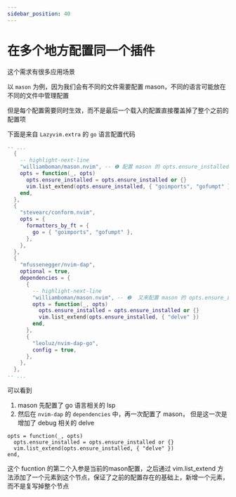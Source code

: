 ```yaml
---
sidebar_position: 40
---
```


# 在多个地方配置同一个插件

这个需求有很多应用场景

以 `mason` 为例，因为我们会有不同的文件需要配置 mason，不同的语言可能放在不同的文件中管理配置

但是每个配置需要同时生效，而不是最后一个载入的配置直接覆盖掉了整个之前的配置项

下面是来自 `Lazyvim.extra` 的 `go` 语言配置代码

```lua
-- ...
  {
    -- highlight-next-line
    "williamboman/mason.nvim", -- ❶ 配置 mason 的 opts.ensure_installed 
    opts = function(_, opts)
      opts.ensure_installed = opts.ensure_installed or {}
      vim.list_extend(opts.ensure_installed, { "goimports", "gofumpt" })
    end,
  },
  {
    "stevearc/conform.nvim",
    opts = {
      formatters_by_ft = {
        go = { "goimports", "gofumpt" },
      },
    },
  },
  {
    "mfussenegger/nvim-dap",
    optional = true,
    dependencies = {
      {
        -- highlight-next-line
        "williamboman/mason.nvim", -- ❷  又来配置 mason 的 opts.ensure_installed
        opts = function(_, opts)
          opts.ensure_installed = opts.ensure_installed or {}
          vim.list_extend(opts.ensure_installed, { "delve" })
        end,
      },
      {
        "leoluz/nvim-dap-go",
        config = true,
      },
    },
  },
-- ...
```

可以看到

1. mason 先配置了 go 语言相关的 lsp
2. 然后在 `nvim-dap` 的 `dependencies` 中，再一次配置了  mason， 但是这一次是增加了 debug 相关的 delve 

```
opts = function(_, opts)
  opts.ensure_installed = opts.ensure_installed or {}
  vim.list_extend(opts.ensure_installed, { "delve" })
end,
```

这个 fucntion 的第二个入参是当前的mason配置，之后通过 vim.list_extend 方法添加了一个元素到这个节点，保证了之前的配置存在的基础上，新增一个元素，而不是复写掉整个节点
